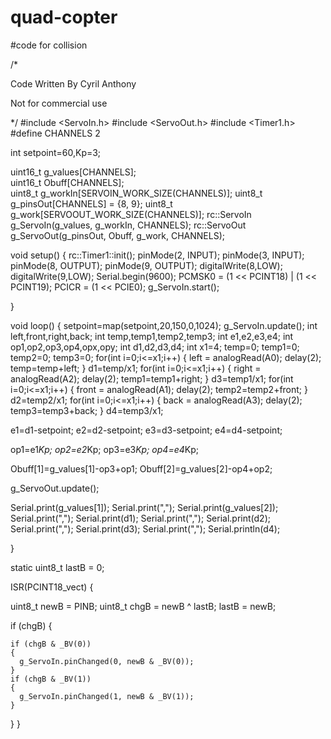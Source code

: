 # quad-copter
#code for collision

/*

   Code Written By Cyril Anthony
   
   Not for commercial use 

*/
#include <ServoIn.h>
#include <ServoOut.h>
#include <Timer1.h>
#define CHANNELS 2

int setpoint=60,Kp=3;

uint16_t g_values[CHANNELS];  
uint16_t Obuff[CHANNELS];                  
uint8_t  g_workIn[SERVOIN_WORK_SIZE(CHANNELS)];
uint8_t  g_pinsOut[CHANNELS] = {8, 9};
uint8_t  g_work[SERVOOUT_WORK_SIZE(CHANNELS)];
rc::ServoIn g_ServoIn(g_values, g_workIn, CHANNELS);
rc::ServoOut g_ServoOut(g_pinsOut, Obuff, g_work, CHANNELS);

void setup() {
  rc::Timer1::init();
  pinMode(2, INPUT);
  pinMode(3, INPUT);
  pinMode(8, OUTPUT);
  pinMode(9, OUTPUT);
  digitalWrite(8,LOW);
  digitalWrite(9,LOW);
  Serial.begin(9600);
  PCMSK0 = (1 << PCINT18) | (1 << PCINT19);
  PCICR = (1 << PCIE0);
  g_ServoIn.start();

}

void loop() {
  setpoint=map(setpoint,20,150,0,1024);
  g_ServoIn.update();
  int left,front,right,back;
  int temp,temp1,temp2,temp3;
  int e1,e2,e3,e4;
  int op1,op2,op3,op4,opx,opy;
  int d1,d2,d3,d4;
  int x1=4;
  temp=0;
  temp1=0;
  temp2=0;
  temp3=0;
  for(int i=0;i<=x1;i++)
  {
    left = analogRead(A0);
    delay(2);
    temp=temp+left;
  }
  d1=temp/x1;
  for(int i=0;i<=x1;i++)
  {
    right = analogRead(A2);
    delay(2);
    temp1=temp1+right;
  }
   d3=temp1/x1;
  for(int i=0;i<=x1;i++)
  { 
    front = analogRead(A1);
    delay(2);
    temp2=temp2+front;
  }
  d2=temp2/x1;
  for(int i=0;i<=x1;i++)
  { 
    back = analogRead(A3);
    delay(2);
    temp3=temp3+back;
  }
  d4=temp3/x1;

  e1=d1-setpoint;
  e2=d2-setpoint;
  e3=d3-setpoint;
  e4=d4-setpoint;

  
  op1=e1*Kp;
  op2=e2*Kp;
  op3=e3*Kp;
  op4=e4*Kp;

   
  Obuff[1]=g_values[1]-op3+op1;
  Obuff[2]=g_values[2]-op4+op2;
  
  
  
  
  g_ServoOut.update();
  
  Serial.print(g_values[1]);
  Serial.print(",");
  Serial.print(g_values[2]);
  Serial.print(",");
  Serial.print(d1);
  Serial.print(",");
  Serial.print(d2);
  Serial.print(",");
  Serial.print(d3);
  Serial.print(",");
  Serial.println(d4);
  
  
}

static uint8_t lastB = 0;


ISR(PCINT18_vect)
{
 
  uint8_t newB = PINB;
  uint8_t chgB = newB ^ lastB; 
  lastB = newB;
  

  if (chgB)
  {
    
    if (chgB & _BV(0))
    {
      g_ServoIn.pinChanged(0, newB & _BV(0));
    }
    if (chgB & _BV(1))
    {
      g_ServoIn.pinChanged(1, newB & _BV(1));
    }
   }
}
